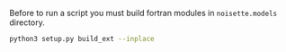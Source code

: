 Before to run a script you must build fortran modules in `noisette.models`
directory.

```bash
python3 setup.py build_ext --inplace
```
